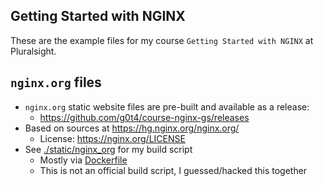 ## Getting Started with NGINX

These are the example files for my course `Getting Started with NGINX` at Pluralsight.

## `nginx.org` files

- `nginx.org` static website files are pre-built and available as a release:
    - https://github.com/g0t4/course-nginx-gs/releases
- Based on sources at https://hg.nginx.org/nginx.org/
  - License: https://nginx.org/LICENSE
- See [./static/nginx_org](./static/nginx_org) for my build script
    - Mostly via [Dockerfile](./static/nginx_org/Dockerfile)
    - This is not an official build script, I guessed/hacked this together
